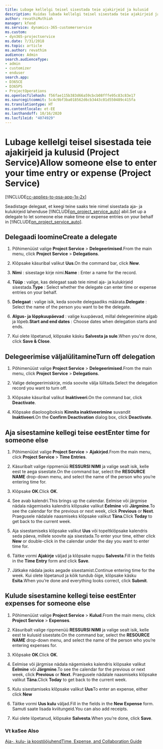 ```yaml
---
title: Lubage kellelgi teisel sisestada teie ajakirjeid ja kulusid
description: Kuidas lubada kellelgi teisel sisestada teie ajakirjeid ja kulusid Project Service’is?
author: revathiMuthiah
manager: kfend
ms.service: dynamics-365-customerservice
ms.custom:
- dyn365-projectservice
ms.date: 7/31/2018
ms.topic: article
ms.author: revathim
audience: Admin
search.audienceType:
- admin
- customizer
- enduser
search.app:
- D365CE
- D365PS
- ProjectOperations
ms.openlocfilehash: f56fae115b383d66a59cbcb08fffe95c83c83e17
ms.sourcegitcommit: 5c4c9bf3ba018562d6cb3443c01d550489c415fa
ms.translationtype: HT
ms.contentlocale: et-EE
ms.lasthandoff: 10/16/2020
ms.locfileid: "4074929"
---
```

# <a name="allow-someone-else-to-enter-your-time-entry-or-expense-project-service"></a><span data-ttu-id="beff3-103">Lubage kellelgi teisel sisestada teie ajakirjeid ja kulusid (Project Service)</span><span class="sxs-lookup"><span data-stu-id="beff3-103">Allow someone else to enter your time entry or expense (Project Service)</span></span>

[!INCLUDE[cc-applies-to-psa-app-1x-2x](../includes/cc-applies-to-psa-app-1x-2x.md)]

<span data-ttu-id="beff3-104">Seadistage delegaat, et keegi teine saaks teie nimel sisestada aja- ja kulukirjeid lahenduse [!INCLUDE[pn_project_service_auto](../includes/pn-project-service-auto.md)] abil.</span><span class="sxs-lookup"><span data-stu-id="beff3-104">Set up a delegate to let someone else make time or expense entries on your behalf in [!INCLUDE[pn_project_service_auto](../includes/pn-project-service-auto.md)].</span></span>  
  
## <a name="create-a-delegate"></a><span data-ttu-id="beff3-105">Delegaadi loomine</span><span class="sxs-lookup"><span data-stu-id="beff3-105">Create a delegate</span></span>  
  
1.  <span data-ttu-id="beff3-106">Põhimenüüst valige **Project Service** > **Delegeerimised**.</span><span class="sxs-lookup"><span data-stu-id="beff3-106">From the main menu, click **Project Service** > **Delegations**.</span></span>  
  
2.  <span data-ttu-id="beff3-107">Klõpsake käsuribal valikut **Uus**.</span><span class="sxs-lookup"><span data-stu-id="beff3-107">On the command bar, click **New**.</span></span>  
  
3. <span data-ttu-id="beff3-108">**Nimi** : sisestage kirje nimi.</span><span class="sxs-lookup"><span data-stu-id="beff3-108">**Name** : Enter a name for the record.</span></span>  
  
4. <span data-ttu-id="beff3-109">**Tüüp** : valige, kas delegaat saab teie nimel aja- ja kulukirjeid sisestada.</span><span class="sxs-lookup"><span data-stu-id="beff3-109">**Type** : Select whether the delegate can enter time or expense entries on your behalf.</span></span>  
  
5. <span data-ttu-id="beff3-110">**Delegaat** : valige isik, keda soovite delegaadiks määrata.</span><span class="sxs-lookup"><span data-stu-id="beff3-110">**Delegate** : Select the name of the person you want to be the delegate.</span></span>  
  
6. <span data-ttu-id="beff3-111">**Algus- ja lõppkuupäevad** : valige kuupäevad, millal delegeerimine algab ja lõpeb.</span><span class="sxs-lookup"><span data-stu-id="beff3-111">**Start and end dates** : Choose dates when delegation starts and ends.</span></span>  
  
7.  <span data-ttu-id="beff3-112">Kui olete lõpetanud, klõpsake käsku **Salvesta ja sule**.</span><span class="sxs-lookup"><span data-stu-id="beff3-112">When you're done, click **Save & Close**.</span></span>  
  
## <a name="turn-off-delegation"></a><span data-ttu-id="beff3-113">Delegeerimise väljalülitamine</span><span class="sxs-lookup"><span data-stu-id="beff3-113">Turn off delegation</span></span>  
  
1.  <span data-ttu-id="beff3-114">Põhimenüüst valige **Project Service** > **Delegeerimised**.</span><span class="sxs-lookup"><span data-stu-id="beff3-114">From the main menu, click **Project Service** > **Delegations**.</span></span>  
  
2.  <span data-ttu-id="beff3-115">Valige delegeerimiskirje, mida soovite välja lülitada.</span><span class="sxs-lookup"><span data-stu-id="beff3-115">Select the delegation record you want to turn off.</span></span>  
  
3.  <span data-ttu-id="beff3-116">Klõpsake käsuribal valikut **Inaktiveeri**.</span><span class="sxs-lookup"><span data-stu-id="beff3-116">On the command bar, click **Deactivate**.</span></span>  
  
4.  <span data-ttu-id="beff3-117">Klõpsake diaoloogiboksis **Kinnita inaktiveerimine** suvandit **Inaktiveeri**.</span><span class="sxs-lookup"><span data-stu-id="beff3-117">On the **Confirm Deactivation** dialog box, click **Deactivate**.</span></span>  
  
## <a name="enter-time-for-someone-else"></a><span data-ttu-id="beff3-118">Aja sisestamine kellegi teise eest</span><span class="sxs-lookup"><span data-stu-id="beff3-118">Enter time for someone else</span></span>  
  
1.  <span data-ttu-id="beff3-119">Põhimenüüst valige **Project Service** > **Ajakirjed**.</span><span class="sxs-lookup"><span data-stu-id="beff3-119">From the main menu, click **Project Service** > **Time Entries**.</span></span>  
  
2.  <span data-ttu-id="beff3-120">Käsuribalt valige rippmenüü **RESSURSI NIMI** ja valige sealt isik, kelle eest te aega sisestate.</span><span class="sxs-lookup"><span data-stu-id="beff3-120">On the command bar, select the **RESOURCE NAME** drop-down menu, and select the name of the person who you’re entering time for.</span></span>  
  
3.  <span data-ttu-id="beff3-121">Klõpsake **OK**.</span><span class="sxs-lookup"><span data-stu-id="beff3-121">Click **OK**.</span></span>  
  
4.  <span data-ttu-id="beff3-122">See avab kalendri.</span><span class="sxs-lookup"><span data-stu-id="beff3-122">This brings up the calendar.</span></span> <span data-ttu-id="beff3-123">Eelmise või järgmise nädala nägemiseks kalendris klõpsake valikut **Eelmine** või **Järgmine**.</span><span class="sxs-lookup"><span data-stu-id="beff3-123">To see the calendar for the previous or next week, click **Previous** or **Next**.</span></span> <span data-ttu-id="beff3-124">Praegusele nädalale naasmiseks klõpsake valikut **Täna**.</span><span class="sxs-lookup"><span data-stu-id="beff3-124">Click **Today** to get back to the current week.</span></span>  
  
5.  <span data-ttu-id="beff3-125">Aja sisestamiseks klõpsake valikut **Uus** või topeltklõpsake kalendris seda päeva, millele soovite aja sisestada.</span><span class="sxs-lookup"><span data-stu-id="beff3-125">To enter your time, either click **New** or double-click in the calendar under the day you want to enter time for.</span></span>  
  
6.  <span data-ttu-id="beff3-126">Täitke vormi **Ajakirje** väljad ja klõpsake nuppu **Salvesta**.</span><span class="sxs-lookup"><span data-stu-id="beff3-126">Fill in the fields in the **Time Entry** form and click **Save**.</span></span>  
  
7.  <span data-ttu-id="beff3-127">Jätkake nädala jaoks aegade sisestamist.</span><span class="sxs-lookup"><span data-stu-id="beff3-127">Continue entering time for the week.</span></span> <span data-ttu-id="beff3-128">Kui olete lõpetanud ja kõik tundub õige, klõpsake käsku **Esita**.</span><span class="sxs-lookup"><span data-stu-id="beff3-128">When you’re done and everything looks correct, click **Submit**.</span></span>  
  
## <a name="enter-expenses-for-someone-else"></a><span data-ttu-id="beff3-129">Kulude sisestamine kellegi teise eest</span><span class="sxs-lookup"><span data-stu-id="beff3-129">Enter expenses for someone else</span></span>  
  
1.  <span data-ttu-id="beff3-130">Põhimenüüst valige **Project Service** > **Kulud**.</span><span class="sxs-lookup"><span data-stu-id="beff3-130">From the main menu, click **Project Service** > **Expenses**.</span></span>  
  
2.  <span data-ttu-id="beff3-131">Käsuribalt valige rippmenüü **RESSURSI NIMI** ja valige sealt isik, kelle eest te kulusid sisestate.</span><span class="sxs-lookup"><span data-stu-id="beff3-131">On the command bar, select the **RESOURCE NAME** drop-down menu, and select the name of the person who you’re entering expenses for.</span></span>  
  
3.  <span data-ttu-id="beff3-132">Klõpsake **OK**.</span><span class="sxs-lookup"><span data-stu-id="beff3-132">Click **OK**.</span></span>  
  
4.  <span data-ttu-id="beff3-133">Eelmise või järgmise nädala nägemiseks kalendris klõpsake valikut **Eelmine** või **Järgmine**.</span><span class="sxs-lookup"><span data-stu-id="beff3-133">To see the calendar for the previous or next week, click **Previous** or **Next**.</span></span> <span data-ttu-id="beff3-134">Praegusele nädalale naasmiseks klõpsake valikut **Täna**.</span><span class="sxs-lookup"><span data-stu-id="beff3-134">Click **Today** to get back to the current week.</span></span>  
  
5.  <span data-ttu-id="beff3-135">Kulu sisestamiseks klõpsake valikut **Uus**</span><span class="sxs-lookup"><span data-stu-id="beff3-135">To enter an expense, either click **New**</span></span>  
  
6.  <span data-ttu-id="beff3-136">Täitke vormi **Uus kulu** väljad.</span><span class="sxs-lookup"><span data-stu-id="beff3-136">Fill in the fields in the **New Expense** form.</span></span> <span data-ttu-id="beff3-137">Samuti saate lisada kviitungeid.</span><span class="sxs-lookup"><span data-stu-id="beff3-137">You can also add receipts.</span></span>  
  
7.  <span data-ttu-id="beff3-138">Kui olete lõpetanud, klõpsake **Salvesta**.</span><span class="sxs-lookup"><span data-stu-id="beff3-138">When you’re done, click **Save**.</span></span>  
  
### <a name="see-also"></a><span data-ttu-id="beff3-139">Vt ka</span><span class="sxs-lookup"><span data-stu-id="beff3-139">See Also</span></span>  
 [<span data-ttu-id="beff3-140">Aja-, kulu- ja koostööjuhend</span><span class="sxs-lookup"><span data-stu-id="beff3-140">Time, Expense, and Collaboration Guide</span></span>](../psa/time-expense-collaboration-guide.md)

